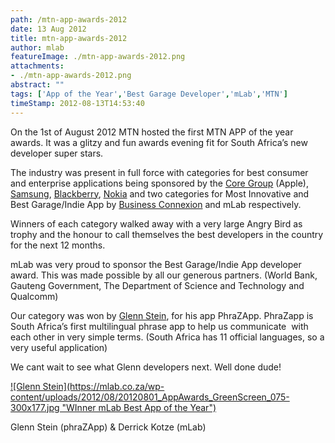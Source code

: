 ```yaml
---
path: /mtn-app-awards-2012
date: 13 Aug 2012
title: mtn-app-awards-2012
author: mlab
featureImage: ./mtn-app-awards-2012.png
attachments: 
- ./mtn-app-awards-2012.png
abstract: ""
tags: ['App of the Year','Best Garage Developer','mLab','MTN']
timeStamp: 2012-08-13T14:53:40
---
```


On the 1st of August 2012 MTN hosted the first MTN APP of the year awards. It was a glitzy and fun awards evening fit for South Africa’s new developer super stars.

The industry was present in full force with categories for best consumer and enterprise applications being sponsored by the [Core Group](http:&#x2F;&#x2F;www.core.co.za) (Apple), [Samsung](http:&#x2F;&#x2F;www.samsung.com&#x2F;africa_en&#x2F;#mobile-devices-home), [Blackberry](http:&#x2F;&#x2F;www.samsung.com&#x2F;africa_en&#x2F;#mobile-devices-home), [Nokia](http:&#x2F;&#x2F;www.nokia.com&#x2F;za-en&#x2F;) and two categories for Most Innovative and Best Garage&#x2F;Indie App by [Business Connexion](http:&#x2F;&#x2F;www.bcx.co.za) and mLab respectively.

Winners of each category walked away with a very large Angry Bird as trophy and the honour to call themselves the best developers in the country for the next 12 months.

mLab was very proud to sponsor the Best Garage&#x2F;Indie App developer award. This was made possible by all our generous partners. (World Bank, Gauteng Government, The Department of Science and Technology and Qualcomm)

Our category was won by [Glenn Stein](https:&#x2F;&#x2F;twitter.com&#x2F;GlennTheStein), for his app PhraZApp. PhraZapp is South Africa’s first multilingual phrase app to help us communicate  with each other in very simple terms. (South Africa has 11 official languages, so a very useful application)

We cant wait to see what Glenn developers next. Well done dude!

[![Glenn Stein](https:&#x2F;&#x2F;mlab.co.za&#x2F;wp-content&#x2F;uploads&#x2F;2012&#x2F;08&#x2F;20120801_AppAwards_GreenScreen_075-300x177.jpg &quot;WInner mLab Best App of the Year&quot;)](https:&#x2F;&#x2F;mlab.co.za&#x2F;wp-content&#x2F;uploads&#x2F;2012&#x2F;08&#x2F;20120801_AppAwards_GreenScreen_075.jpg)

Glenn Stein (phraZApp) &amp; Derrick Kotze (mLab)


